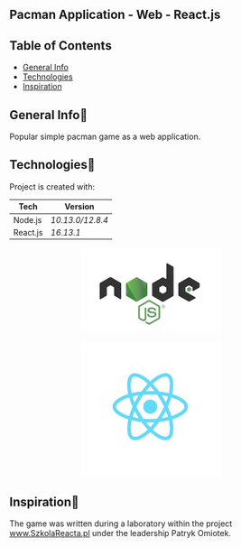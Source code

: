 ## Pacman Application - Web - React.js

## Table of Contents 
* [General Info](#general-info)
* [Technologies](#technologies)
* [Inspiration](#inspiration)

## General Info🎉
Popular simple pacman game as a web application.

## Technologies🔧
Project is created with:

| Tech                                                    | Version                                  |
| ------------------------------------------------------- | ---------------------------------------- |
| Node.js                                                  | <i>10.13.0/12.8.4</i>   |
| React.js                                          | <i>16.13.1</i>    |


<p align="center"><img src="https://github.com/wojcikpawel/PacmanRepository/blob/master/Images/nodejs.jpg" width="250px" /></p>

<p align="center"><img src="https://github.com/wojcikpawel/PacmanRepository/blob/master/Images/reactjs.jpg" width="250px" /></p>


## Inspiration🔱
The game was written during a laboratory within the project www.SzkolaReacta.pl under the leadership Patryk Omiotek.
